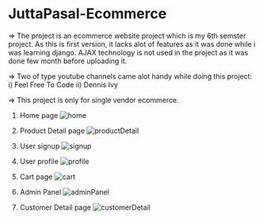 # JuttaPasal-Ecommerce
=> The project is an ecommerce website project which is my 6th semster project. As this is first version, it lacks alot of features as it was done while i was learning django. AJAX technology is not used in the project as it was done few month before uploading it.

=> Two of type youtube channels came alot handy while doing this project: i) Feel Free To Code  ii) Dennis Ivy

=> This project is only for single vendor ecommerce.

1) Home page
![home](https://user-images.githubusercontent.com/47033786/123518313-0e322200-d6c5-11eb-9c10-989796121ab2.png)

2) Product Detail page
![productDetail](https://user-images.githubusercontent.com/47033786/123518320-19854d80-d6c5-11eb-8daf-1af8c4e55e62.png)

3) User signup
![signup](https://user-images.githubusercontent.com/47033786/123518332-24d87900-d6c5-11eb-8b52-bcecdafaeb66.png)

4) User profile
![profile](https://user-images.githubusercontent.com/47033786/123518327-20ac5b80-d6c5-11eb-801f-cd15b3ea7189.png)

5) Cart page
![cart](https://user-images.githubusercontent.com/47033786/123518344-2dc94a80-d6c5-11eb-85ca-10a0ba074f9f.png)

7) Admin Panel 
![adminPanel](https://user-images.githubusercontent.com/47033786/123518342-2ace5a00-d6c5-11eb-8696-f70fa3c2a6da.png)

6) Customer Detail page
![customerDetail](https://user-images.githubusercontent.com/47033786/123518350-33bf2b80-d6c5-11eb-84e8-aa263c208c5e.png)
